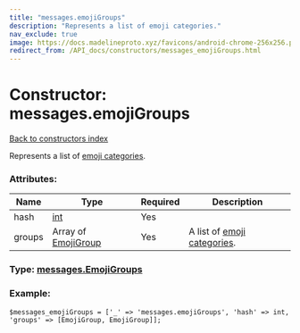 ```yaml
---
title: "messages.emojiGroups"
description: "Represents a list of emoji categories."
nav_exclude: true
image: https://docs.madelineproto.xyz/favicons/android-chrome-256x256.png
redirect_from: /API_docs/constructors/messages_emojiGroups.html
---
```

# Constructor: messages.emojiGroups  
[Back to constructors index](/API_docs/constructors/index.html)



Represents a list of [emoji categories](https://core.telegram.org/api/emoji-categories).

### Attributes:

| Name     |    Type       | Required | Description |
|----------|---------------|----------|-------------|
|hash|[int](/API_docs/types/int.html) | Yes|
|groups|Array of [EmojiGroup](/API_docs/types/EmojiGroup.html) | Yes|A list of [emoji categories](https://core.telegram.org/api/emoji-categories).|



### Type: [messages.EmojiGroups](/API_docs/types/messages.EmojiGroups.html)


### Example:

```
$messages_emojiGroups = ['_' => 'messages.emojiGroups', 'hash' => int, 'groups' => [EmojiGroup, EmojiGroup]];
```  
